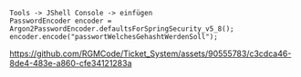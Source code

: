     Tools -> JShell Console -> einfügen
    PasswordEncoder encoder = Argon2PasswordEncoder.defaultsForSpringSecurity_v5_8();
    encoder.encode("passwortWelchesGehashtWerdenSoll");


    

https://github.com/RGMCode/Ticket_System/assets/90555783/c3cdca46-8de4-483e-a860-cfe34121283a

